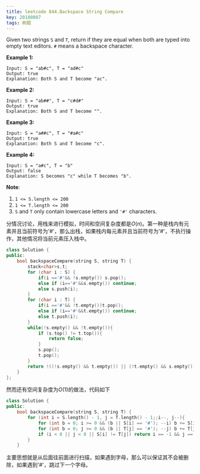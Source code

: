 ```yaml
---
title: leetcode 844.Backspace String Compare
key: 20180807
tags: 刷题
---
```


Given two strings `S` and `T`, return if they are equal when both are typed into empty text editors. `#` means a backspace character.

**Example 1:**

```
Input: S = "ab#c", T = "ad#c"
Output: true
Explanation: Both S and T become "ac".
```

**Example 2:**

```
Input: S = "ab##", T = "c#d#"
Output: true
Explanation: Both S and T become "".
```

**Example 3:**

```
Input: S = "a##c", T = "#a#c"
Output: true
Explanation: Both S and T become "c".
```

**Example 4:**

```
Input: S = "a#c", T = "b"
Output: false
Explanation: S becomes "c" while T becomes "b".
```

**Note**:

1. `1 <= S.length <= 200`
2. `1 <= T.length <= 200`
3. `S` and `T` only contain lowercase letters and `'#'` characters.



分情况讨论，用栈来进行模拟，时间和空间复杂度都是$O\left(n\right)$。第一种是栈内有元素并且当前符号为'#'，那么出栈，如果栈内每元素并且当前符号为'#'，不执行操作，其他情况将当前元素压入栈中。

```c++
class Solution {
public:
    bool backspaceCompare(string S, string T) {
        stack<char>s,t;
        for (char i : S) {
            if(i =='#'&& !s.empty()) s.pop();
            else if (i=='#'&&s.empty()) continue;
            else s.push(i);
        }
        for (char i : T) {
            if(i =='#'&& !t.empty())t.pop();
            else if (i=='#'&&t.empty()) continue;
            else t.push(i);
        }
        while(!s.empty() && !t.empty()){
            if (s.top() != t.top()){
                return false;
            }
            s.pop();
            t.pop();
        }
        return !((!s.empty() && t.empty()) || (!t.empty() && s.empty()));
    }
};
```

然而还有空间复杂度为$O\left(1\right)$的做法，代码如下

```c++
class Solution {
public:
    bool backspaceCompare(string S, string T) {
        for (int i = S.length() - 1, j = T.length() - 1;;i--, j--){
            for (int b = 0; i >= 0 && (b || S[i] == '#'); --i) b += S[i] == '#' ? 1 : -1;
            for (int b = 0; j >= 0 && (b || T[j] == '#'); --j) b += T[j] == '#' ? 1 : -1;
            if (i < 0 || j < 0 || S[i] != T[j]) return i == -1 && j == -1;
        }
    }
```

主要思想就是从后面往前面进行扫描，如果遇到字母，那么可以保证其不会被删除，如果遇到'#'，跳过下一个字母。